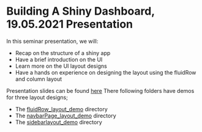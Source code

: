 # Building A Shiny Dashboard, 19.05.2021 Presentation

In this seminar presentation, we will:  

- Recap on the structure of a shiny app 
- Have a brief introduction on the UI 
- Learn more on the UI layout designs
- Have a hands on experience on designing the layout using the fluidRow and column layout

Presentation slides can be found [here](https://docs.google.com/presentation/d/1COlw2Qv8zhCpOVs8Q14LJu3ENj1jTASUPjqUfrjt404/edit?usp=sharing)
There following folders have demos for three layout designs;

- The [fluidRow_layout_demo](fluidRow_layout_demo) directory  
- The [navbarPage_layout_demo](navbarPage_layout_demo) directory  
- The [sidebarlayout_demo](sidebarlayout_demo) directory
